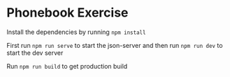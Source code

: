 # Phonebook Exercise


Install the dependencies by running `npm install`

First run `npm run serve` to start the json-server and then run `npm run dev` to start the dev server

Run `npm run build` to get production build
